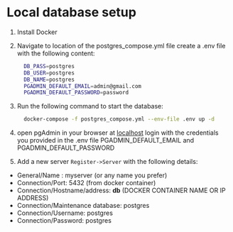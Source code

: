 # Local database setup

1. Install Docker

2. Navigate to location of the postgres_compose.yml file create a .env file with the following content:

    ```bash
      DB_PASS=postgres
      DB_USER=postgres
      DB_NAME=postgres
      PGADMIN_DEFAULT_EMAIL=admin@gmail.com
      PGADMIN_DEFAULT_PASSWORD=password
    ```

3. Run the following command to start the database:

    ```bash
      docker-compose -f postgres_compose.yml --env-file .env up -d
    ```

4. open pgAdmin in your browser at [localhost](http://localhost) login with the credentials you provided in the .env file PGADMIN_DEFAULT_EMAIL and PGADMIN_DEFAULT_PASSWORD

5. Add a new server `Register->Server` with the following details:

- General/Name : myserver (or any name you prefer)
- Connection/Port: 5432 (from docker container)
- Connection/Hostname/address: **db** (DOCKER CONTAINER NAME OR IP ADDRESS)
- Connection/Maintenance database: postgres
- Connection/Username: postgres
- Connection/Password: postgres
